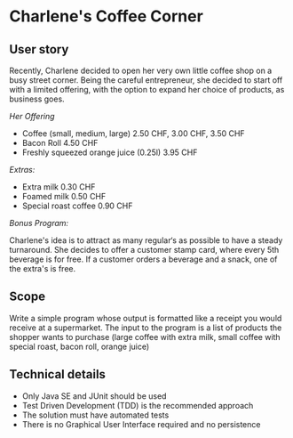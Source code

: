 # Charlene's Coffee Corner

## User story
Recently, Charlene decided to open her very own little coffee shop on a busy street corner.
Being the careful entrepreneur, she decided to start off with a limited offering, with the option to expand her choice of products, as
business goes.

*Her Offering*
- Coffee (small, medium, large) 2.50 CHF, 3.00 CHF, 3.50 CHF
- Bacon Roll 4.50 CHF
- Freshly squeezed orange juice (0.25l) 3.95 CHF


*Extras:*
- Extra milk 0.30 CHF
- Foamed milk 0.50 CHF
- Special roast coffee 0.90 CHF


*Bonus Program:*

Charlene's idea is to attract as many regular‘s as possible to have a steady turnaround.
She decides to offer a customer stamp card, where every 5th beverage is for free.
If a customer orders a beverage and a snack, one of the extra's is free.


## Scope
Write a simple program whose output is formatted like a receipt you would receive at a supermarket.
The input to the program is a list of products the shopper wants to purchase (large coffee with extra milk, small coffee with special roast,
bacon roll, orange juice)

## Technical details
- Only Java SE and JUnit should be used
- Test Driven Development (TDD) is the recommended approach
- The solution must have automated tests
- There is no Graphical User Interface required and no persistence